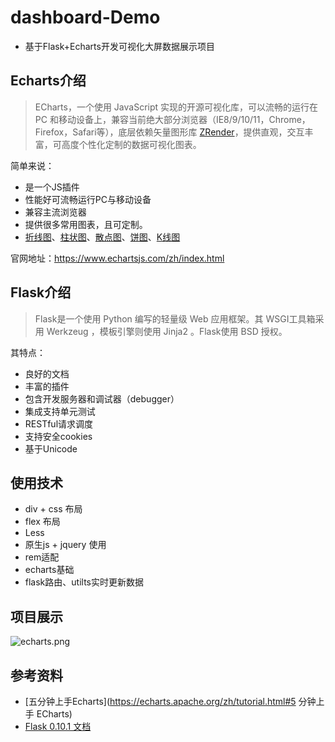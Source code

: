 # dashboard-Demo

- 基于Flask+Echarts开发可视化大屏数据展示项目

## Echarts介绍

> ECharts，一个使用 JavaScript 实现的开源可视化库，可以流畅的运行在 PC 和移动设备上，兼容当前绝大部分浏览器（IE8/9/10/11，Chrome，Firefox，Safari等），底层依赖矢量图形库 [ZRender](https://github.com/ecomfe/zrender)，提供直观，交互丰富，可高度个性化定制的数据可视化图表。

简单来说：

- 是一个JS插件
- 性能好可流畅运行PC与移动设备
- 兼容主流浏览器
- 提供很多常用图表，且可定制。
- [折线图](https://www.echartsjs.com/zh/option.html#series-line)、[柱状图](https://www.echartsjs.com/zh/option.html#series-bar)、[散点图](https://www.echartsjs.com/zh/option.html#series-scatter)、[饼图](https://www.echartsjs.com/zh/option.html#series-pie)、[K线图](https://www.echartsjs.com/zh/option.html#series-candlestick)

官网地址：https://www.echartsjs.com/zh/index.html

## Flask介绍

> Flask是一个使用 Python 编写的轻量级 Web 应用框架。其 WSGI工具箱采用 Werkzeug ，模板引擎则使用 Jinja2 。Flask使用 BSD 授权。

其特点：

- 良好的文档
- 丰富的插件
- 包含开发服务器和调试器（debugger）
- 集成支持单元测试
- RESTful请求调度
- 支持安全cookies
- 基于Unicode

## 使用技术

- div + css 布局
- flex 布局
- Less
- 原生js + jquery 使用
- rem适配
- echarts基础
- flask路由、utilts实时更新数据

## 项目展示

![echarts.png](E:\Python\Flask\web01\sp210210_212204.png)

## 参考资料

- [五分钟上手Echarts](https://echarts.apache.org/zh/tutorial.html#5 分钟上手 ECharts)
- [Flask 0.10.1 文档](http://docs.jinkan.org/docs/flask/tutorial/introduction.html)